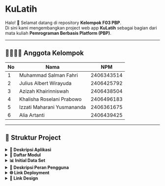 #  KuLatih

Halo! 👋 Selamat datang di repository **Kelompok F03 PBP**.  
Di sini kami mengembangkan project web app **KuLatih** sebagai bagian dari mata kuliah **Pemrograman Berbasis Platform (PBP)**.

---

## 👨‍👩‍👧‍👦 Anggota Kelompok
| No | Nama                          | NPM        |
|----|-------------------------------|------------|
| 1  | Muhammad Salman Fahri          | 2406343514 |
| 2  | Julius Albert Wirayuda         | 2406425792 |
| 3  | Azizah Khairinniswah           | 2406438504 |
| 4  | Khalisha Roselani Prabowo      | 2406496183 |
| 5  | Izzati Maharani Yusmananda     | 2406361675 |
| 6  | Alia Artanti                   | 2406439425 |

---

## 📂 Struktur Project

<details align="justify">
    <summary><b>📖 Deskripsi Aplikasi</b></summary>

## 🏆 KuLatih 🏆
KuLatih adalah sebuah platform berbasis website yang kami kembangkan dengan tujuan utama memberikan ruang eksposur bagi para pelatih di bidang olahraga. Selama ini, banyak pelatih yang memiliki kemampuan dan pengalaman luar biasa, tetapi kesulitan menjangkau calon murid atau komunitas yang membutuhkan jasa mereka. Melalui KuLatih, kami menghadirkan sebuah ekosistem yang tidak hanya menampilkan profil para pelatih secara profesional, tetapi juga memungkinkan mereka untuk lebih mudah ditemukan, dihubungi, dan di-booking oleh pengguna yang sedang mencari pelatih sesuai cabang olahraganya.

Visi kami adalah menjadikan KuLatih sebagai jembatan yang mempertemukan pelatih dengan individu maupun kelompok yang membutuhkan bimbingan, sekaligus menciptakan sebuah komunitas aktif yang saling mendukung dalam proses belajar dan mengajar. Website ini ditujukan bagi dua kelompok utama: para pelatih yang ingin menawarkan jasanya secara lebih luas, serta masyarakat umum yang membutuhkan akses mudah dan terpercaya untuk menemukan pelatih di cabang olahraga spesifik. Dengan adanya fitur booking langsung, integrasi kontak, serta forum komunitas, kami ingin memberikan pengalaman yang lebih dari sekadar marketplace, tetapi juga wadah kolaborasi dan pertukaran ilmu.

Masalah yang kami coba selesaikan adalah keterbatasan platform khusus bagi para pelatih. Saat ini, sebagian besar pelatih hanya mengandalkan promosi dari mulut ke mulut atau media sosial yang sifatnya tersebar dan kurang terorganisir, sehingga peluang mereka untuk mendapatkan murid baru sangat terbatas. Di sisi lain, banyak calon murid kesulitan menemukan pelatih yang tepat karena tidak adanya basis data yang terstruktur. KuLatih hadir untuk mengisi kekosongan ini: kami memberikan solusi berupa platform terpusat yang menyatukan pelatih dan murid dalam satu tempat, memperkuat jaringan komunitas, serta meningkatkan visibilitas para pelatih sehingga mereka dapat berkembang dan mendapatkan apresiasi yang layak atas keahliannya.

</details>

<details align="justify">
    <summary><b>📑 Daftar Modul</b></summary>

1.👤 User Profile
Modul User Profile berfungsi sebagai pusat identitas seluruh pengguna di dalam platform KuLatih, mencakup Coach dan Member. Melalui modul ini, pengguna dapat melihat dan mengelola data pribadi seperti nama, foto profil, informasi kontak, serta riwayat aktivitas dan sesi latihan. Modul ini juga menjadi akses utama untuk mengatur preferensi akun, notifikasi, dan privasi pengguna.

    Fitur utama:
    - Melihat dan mengedit profil pribadi (untuk Member & Coach)
    - Mengganti foto profil
    - Mengelola pengaturan akun & notifikasi
    - Meninjau riwayat booking dan aktivitas latihan
    - Menampilkan perbedaan tampilan dan fitur sesuai peran (Coach atau Member)

2.🏆 Tournament
Modul Tournament menyediakan wadah bagi komunitas olahraga di KuLatih untuk membuat, mengelola, dan berpartisipasi dalam turnamen. Melalui modul ini, pengguna dapat melihat daftar turnamen yang sedang berlangsung maupun yang akan datang, mendaftar sebagai peserta, serta memantau hasil pertandingan. Pelatih juga dapat membuat turnamen untuk cabang olahraga tertentu dan mengatur detail seperti jadwal, peserta, serta sistem pertandingan.

    Fitur utama:
    - Melihat daftar turnamen (All Tournaments & My Tournaments)
    - Membuat dan mengelola turnamen (khusus Coach)
    - Mendaftar dan mengikuti turnamen (untuk Member)
    - Menampilkan detail turnamen seperti jadwal, peserta, dan hasil pertandingan
    - Filter turnamen berdasarkan kategori, cabang olahraga, atau status (ongoing/upcoming)

3. 🗓️ Booking & Jadwal
Modul Booking & Jadwal menjadi inti dari proses interaksi antara pengguna dan pelatih.
Sistem ini memungkinkan pengguna melakukan pemesanan sesi latihan dengan mudah berdasarkan jadwal yang tersedia, serta membantu pelatih dalam mengelola agenda latihannya.
Tujuannya adalah menciptakan proses pemesanan yang efisien, transparan, dan bebas bentrok jadwal.

    Fitur utama:
    - Pemesanan sesi latihan langsung dari profil coach
    - Tampilan kalender jadwal pelatih & pengguna
    - Notifikasi dan pengingat sesi latihan
    - Pembatalan dan penjadwalan ulang secara fleksibel

4. ⭐ Review & Rating
Modul Review & Rating berfungsi sebagai sistem umpan balik untuk menjaga kualitas layanan pelatih.
Setelah sesi latihan selesai, pengguna dapat memberikan penilaian berupa bintang dan ulasan singkat terhadap pelatih maupun pengalaman latihannya.
Sistem ini juga membantu calon pengguna lain dalam memilih pelatih yang terpercaya dan berkualitas.

    Fitur utama:
    - Memberikan rating & ulasan setelah sesi latihan
    - Melihat review pengguna lain
    - Sistem rata-rata rating pelatih
    - Moderasi dan pelaporan ulasan yang tidak sesuai

5. 👥 Community
Modul Community menjadi ruang sosial bagi pengguna KuLatih untuk saling berbagi pengalaman, tips, dan motivasi seputar dunia olahraga.
Di sini, pengguna bisa memposting konten, berdiskusi, serta berinteraksi dengan pelatih maupun anggota komunitas lainnya.
Modul ini mendukung terbentuknya jaringan yang aktif dan inspiratif di antara para pengguna.

    Fitur utama:
    - Feed posting dan update komunitas
    - Like, komentar, dan berbagi postingan
    - Pembuatan grup komunitas olahraga
    - Pengumuman atau event komunitas

6. 💬 Forum
Modul Forum menyediakan wadah diskusi terstruktur untuk topik-topik tertentu.
Berbeda dengan Community yang bersifat sosial dan bebas, Forum difokuskan untuk tanya jawab, berbagi pengetahuan, dan diskusi mendalam antar pengguna dan pelatih.
Dengan adanya Forum, KuLatih menjadi lebih dari sekadar platform booking — tapi juga pusat edukasi dan interaksi.

    Fitur utama:
    - Membuat dan membalas thread diskusi
    - Kategori/topik forum berdasarkan cabang olahraga
    - Fitur pencarian dan filter thread
    - Penandaan jawaban terbaik atau paling membantu
</details>

<details align="justify">
    <summary><b>📊 Initial Data Set</b></summary>
Data set ini bersumber utama dari https://www.superprof.co.id/, dengan beberapa variabel tambahan yang dihasilkan melalui ChatGPT.
</details>

<details align="justify">
    <summary><b>👥 Deskripsi Peran Pengguna</b></summary>

1. 🧑‍🏫 Pelatih (Coach)
Pelatih merupakan pengguna yang menawarkan jasa bimbingan dalam berbagai bidang seperti olahraga dan keterampilan. Mereka berperan sebagai penyedia layanan utama yang dapat menampilkan profil profesional, mengatur jadwal latihan, serta berinteraksi dengan pengguna yang melakukan booking.

    Fitur utama:
    - Membuat dan mengelola profil pelatih
    - Menentukan jadwal ketersediaan latihan
    - Menerima dan mengonfirmasi booking dari pengguna
    - Melihat dan meninjau ulasan dari murid

2. 👤 Pengguna (Murid)
Pengguna adalah individu yang mencari pelatih sesuai kebutuhan mereka. Mereka dapat menelusuri daftar pelatih, melakukan booking sesi latihan, serta memberikan ulasan setelah pelatihan selesai. Peran pengguna menjadi kunci dalam menjaga interaksi dan kualitas layanan di platform.

    Fitur utama:
    - Menelusuri dan memfilter daftar pelatih
    - Melakukan booking dan mengatur jadwal latihan
    - Memberikan rating & ulasan terhadap pelatih
    - Berpartisipasi dalam forum dan komunitas

3. 🛠️ Admin
Admin bertugas sebagai pengelola utama platform KuLatih. Mereka memastikan seluruh fitur berjalan dengan baik, memverifikasi data pelatih, serta menjaga keamanan dan kenyamanan pengguna.

    Fitur utama:
    - Memverifikasi akun pelatih dan pengguna
    - Mengelola data dan laporan aktivitas sistem
    - Memantau forum dan komunitas agar tetap kondusif
    - Menangani pelanggaran, keluhan, dan perbaikan sistem
</details>
    


<details align="justify">
    <summary><b>🌐 Link Deployment</b></summary>
https://muhammad-salman42-kulatih.pbp.cs.ui.ac.id/
</details>

<details align="justify">
    <summary><b>🎨 Link Design</b></summary>
https://www.figma.com/design/0uR1wVLqtNDkJXa9DYLdEF/KuLatih?node-id=0-1&p=f&t=ltEQ5AxvHZHnM78s-0
</details>
